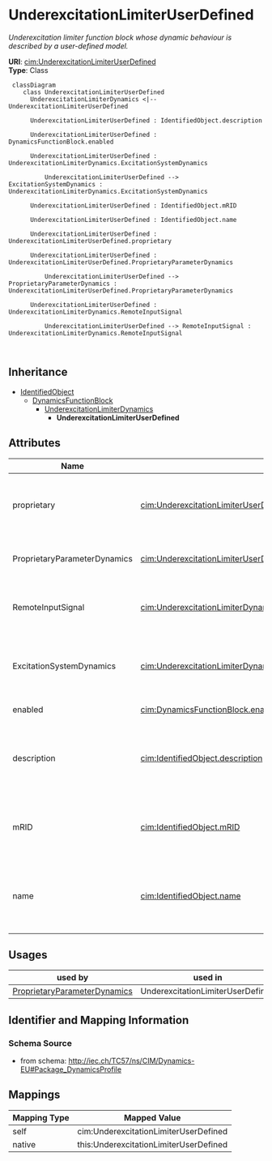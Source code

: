# UnderexcitationLimiterUserDefined


_Underexcitation limiter function block whose dynamic behaviour is described by <font color="#0f0f0f">a user-defined model.</font>_





**URI**: [cim:UnderexcitationLimiterUserDefined](http://iec.ch/TC57/CIM100#UnderexcitationLimiterUserDefined)<br />
**Type**: Class




```mermaid
 classDiagram
    class UnderexcitationLimiterUserDefined
      UnderexcitationLimiterDynamics <|-- UnderexcitationLimiterUserDefined
      
      UnderexcitationLimiterUserDefined : IdentifiedObject.description
        
      UnderexcitationLimiterUserDefined : DynamicsFunctionBlock.enabled
        
      UnderexcitationLimiterUserDefined : UnderexcitationLimiterDynamics.ExcitationSystemDynamics
        
          UnderexcitationLimiterUserDefined --> ExcitationSystemDynamics : UnderexcitationLimiterDynamics.ExcitationSystemDynamics
        
      UnderexcitationLimiterUserDefined : IdentifiedObject.mRID
        
      UnderexcitationLimiterUserDefined : IdentifiedObject.name
        
      UnderexcitationLimiterUserDefined : UnderexcitationLimiterUserDefined.proprietary
        
      UnderexcitationLimiterUserDefined : UnderexcitationLimiterUserDefined.ProprietaryParameterDynamics
        
          UnderexcitationLimiterUserDefined --> ProprietaryParameterDynamics : UnderexcitationLimiterUserDefined.ProprietaryParameterDynamics
        
      UnderexcitationLimiterUserDefined : UnderexcitationLimiterDynamics.RemoteInputSignal
        
          UnderexcitationLimiterUserDefined --> RemoteInputSignal : UnderexcitationLimiterDynamics.RemoteInputSignal
        
      
```





## Inheritance
* [IdentifiedObject](IdentifiedObject.md)
    * [DynamicsFunctionBlock](DynamicsFunctionBlock.md)
        * [UnderexcitationLimiterDynamics](UnderexcitationLimiterDynamics.md)
            * **UnderexcitationLimiterUserDefined**



## Attributes


| Name | URI | Cardinality and Range | Description | Inheritance |
| ---  | --- | --- | --- | --- |
| proprietary | [cim:UnderexcitationLimiterUserDefined.proprietary](http://iec.ch/TC57/CIM100#UnderexcitationLimiterUserDefined.proprietary) | 1..1 <br />  boolean  | Behaviour is based on a proprietary model as opposed to a detailed model | direct |
| ProprietaryParameterDynamics | [cim:UnderexcitationLimiterUserDefined.ProprietaryParameterDynamics](http://iec.ch/TC57/CIM100#UnderexcitationLimiterUserDefined.ProprietaryParameterDynamics) | 0..* <br />  [ProprietaryParameterDynamics](ProprietaryParameterDynamics.md)  | Parameter of this proprietary user-defined model | direct |
| RemoteInputSignal | [cim:UnderexcitationLimiterDynamics.RemoteInputSignal](http://iec.ch/TC57/CIM100#UnderexcitationLimiterDynamics.RemoteInputSignal) | 0..1 <br />  [RemoteInputSignal](RemoteInputSignal.md)  | Remote input signal used by this underexcitation limiter model | [UnderexcitationLimiterDynamics](UnderexcitationLimiterDynamics.md) |
| ExcitationSystemDynamics | [cim:UnderexcitationLimiterDynamics.ExcitationSystemDynamics](http://iec.ch/TC57/CIM100#UnderexcitationLimiterDynamics.ExcitationSystemDynamics) | 1..1 <br />  [ExcitationSystemDynamics](ExcitationSystemDynamics.md)  | Excitation system model with which this underexcitation limiter model is asso... | [UnderexcitationLimiterDynamics](UnderexcitationLimiterDynamics.md) |
| enabled | [cim:DynamicsFunctionBlock.enabled](http://iec.ch/TC57/CIM100#DynamicsFunctionBlock.enabled) | 1..1 <br />  boolean  | Function block used indicator | [DynamicsFunctionBlock](DynamicsFunctionBlock.md) |
| description | [cim:IdentifiedObject.description](http://iec.ch/TC57/CIM100#IdentifiedObject.description) | 0..1 <br />  string  | The description is a free human readable text describing or naming the object | [IdentifiedObject](IdentifiedObject.md) |
| mRID | [cim:IdentifiedObject.mRID](http://iec.ch/TC57/CIM100#IdentifiedObject.mRID) | 1..1 <br />  string  | Master resource identifier issued by a model authority | [IdentifiedObject](IdentifiedObject.md) |
| name | [cim:IdentifiedObject.name](http://iec.ch/TC57/CIM100#IdentifiedObject.name) | 0..1 <br />  string  | The name is any free human readable and possibly non unique text naming the o... | [IdentifiedObject](IdentifiedObject.md) |





## Usages

| used by | used in | type | used |
| ---  | --- | --- | --- |
| [ProprietaryParameterDynamics](ProprietaryParameterDynamics.md) | UnderexcitationLimiterUserDefined | range | [UnderexcitationLimiterUserDefined](UnderexcitationLimiterUserDefined.md) |






## Identifier and Mapping Information







### Schema Source


* from schema: http://iec.ch/TC57/ns/CIM/Dynamics-EU#Package_DynamicsProfile





## Mappings

| Mapping Type | Mapped Value |
| ---  | ---  |
| self | cim:UnderexcitationLimiterUserDefined |
| native | this:UnderexcitationLimiterUserDefined |




